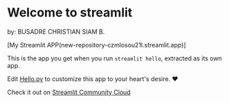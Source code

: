 # Welcome to streamlit

by: BUSADRE CHRISTIAN SIAM B.

[My Streamlit APP(new-repository-czmlosou21l.streamlit.app)]

This is the app you get when you run `streamlit hello`, extracted as its own app.

Edit [Hello.py](./Hello.py) to customize this app to your heart's desire. ❤️

Check it out on [Streamlit Community Cloud](https://st-hello-app.streamlit.app/)
